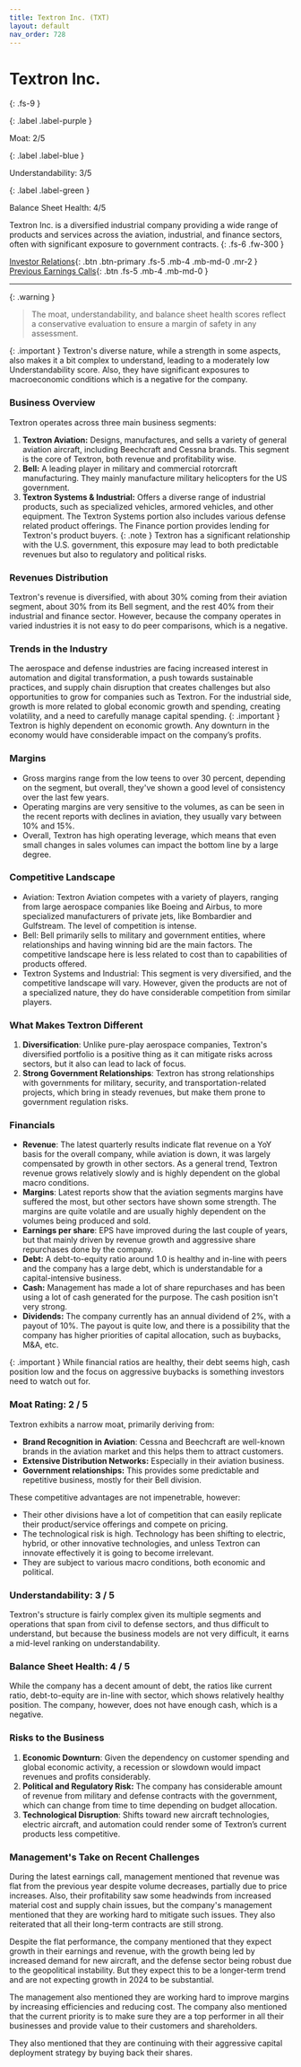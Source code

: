 ```yaml
---
title: Textron Inc. (TXT)
layout: default
nav_order: 728
---
```


# Textron Inc.
{: .fs-9 }

{: .label .label-purple }

Moat: 2/5

{: .label .label-blue }

Understandability: 3/5

{: .label .label-green }

Balance Sheet Health: 4/5

Textron Inc. is a diversified industrial company providing a wide range of products and services across the aviation, industrial, and finance sectors, often with significant exposure to government contracts.
{: .fs-6 .fw-300 }

[Investor Relations](https://www.google.com/search?q=TXT+investor+relations){: .btn .btn-primary .fs-5 .mb-4 .mb-md-0 .mr-2 }
[Previous Earnings Calls](https://discountingcashflows.com/company/TXT/transcripts/){: .btn .fs-5 .mb-4 .mb-md-0 }

---

{: .warning }
>The moat, understandability, and balance sheet health scores reflect a conservative evaluation to ensure a margin of safety in any assessment.



{: .important }
Textron's diverse nature, while a strength in some aspects, also makes it a bit complex to understand, leading to a moderately low Understandability score. Also, they have significant exposures to macroeconomic conditions which is a negative for the company.

### Business Overview

Textron operates across three main business segments:

1.  **Textron Aviation:** Designs, manufactures, and sells a variety of general aviation aircraft, including Beechcraft and Cessna brands. This segment is the core of Textron, both revenue and profitability wise.
2.  **Bell:** A leading player in military and commercial rotorcraft manufacturing. They mainly manufacture military helicopters for the US government.
3. **Textron Systems & Industrial:** Offers a diverse range of industrial products, such as specialized vehicles, armored vehicles, and other equipment. The Textron Systems portion also includes various defense related product offerings. The Finance portion provides lending for Textron's product buyers.
{: .note }
Textron has a significant relationship with the U.S. government, this exposure may lead to both predictable revenues but also to regulatory and political risks.

### Revenues Distribution
Textron's revenue is diversified, with about 30% coming from their aviation segment, about 30% from its Bell segment, and the rest 40% from their industrial and finance sector. However, because the company operates in varied industries it is not easy to do peer comparisons, which is a negative.

### Trends in the Industry
The aerospace and defense industries are facing increased interest in automation and digital transformation, a push towards sustainable practices, and supply chain disruption that creates challenges but also opportunities to grow for companies such as Textron. For the industrial side, growth is more related to global economic growth and spending, creating volatility, and a need to carefully manage capital spending.
{: .important }
Textron is highly dependent on economic growth. Any downturn in the economy would have considerable impact on the company’s profits.

### Margins

*   Gross margins range from the low teens to over 30 percent, depending on the segment, but overall, they've shown a good level of consistency over the last few years.
*   Operating margins are very sensitive to the volumes, as can be seen in the recent reports with declines in aviation, they usually vary between 10% and 15%.
*   Overall, Textron has high operating leverage, which means that even small changes in sales volumes can impact the bottom line by a large degree.

### Competitive Landscape

*   Aviation: Textron Aviation competes with a variety of players, ranging from large aerospace companies like Boeing and Airbus, to more specialized manufacturers of private jets, like Bombardier and Gulfstream. The level of competition is intense.
*   Bell: Bell primarily sells to military and government entities, where relationships and having winning bid are the main factors. The competitive landscape here is less related to cost than to capabilities of products offered.
*   Textron Systems and Industrial: This segment is very diversified, and the competitive landscape will vary. However, given the products are not of a specialized nature, they do have considerable competition from similar players.

### What Makes Textron Different

1.  **Diversification**: Unlike pure-play aerospace companies, Textron's diversified portfolio is a positive thing as it can mitigate risks across sectors, but it also can lead to lack of focus.
2.  **Strong Government Relationships**: Textron has strong relationships with governments for military, security, and transportation-related projects, which bring in steady revenues, but make them prone to government regulation risks.

### Financials

*   **Revenue**: The latest quarterly results indicate flat revenue on a YoY basis for the overall company, while aviation is down, it was largely compensated by growth in other sectors. As a general trend, Textron revenue grows relatively slowly and is highly dependent on the global macro conditions.
*   **Margins**: Latest reports show that the aviation segments margins have suffered the most, but other sectors have shown some strength. The margins are quite volatile and are usually highly dependent on the volumes being produced and sold.
*   **Earnings per share**: EPS have improved during the last couple of years, but that mainly driven by revenue growth and aggressive share repurchases done by the company.
*   **Debt:**  A debt-to-equity ratio around 1.0 is healthy and in-line with peers and the company has a large debt, which is understandable for a capital-intensive business. 
*  **Cash:** Management has made a lot of share repurchases and has been using a lot of cash generated for the purpose. The cash position isn't very strong.
*  **Dividends:** The company currently has an annual dividend of 2%, with a payout of 10%. The payout is quite low, and there is a possibility that the company has higher priorities of capital allocation, such as buybacks, M&A, etc.

{: .important }
While financial ratios are healthy, their debt seems high, cash position low and the focus on aggressive buybacks is something investors need to watch out for.

### Moat Rating: 2 / 5

Textron exhibits a narrow moat, primarily deriving from:

*   **Brand Recognition in Aviation**: Cessna and Beechcraft are well-known brands in the aviation market and this helps them to attract customers.
*   **Extensive Distribution Networks:** Especially in their aviation business.
*   **Government relationships:** This provides some predictable and repetitive business, mostly for their Bell division.

These competitive advantages are not impenetrable, however:

*   Their other divisions have a lot of competition that can easily replicate their product/service offerings and compete on pricing.
*   The technological risk is high. Technology has been shifting to electric, hybrid, or other innovative technologies, and unless Textron can innovate effectively it is going to become irrelevant.
*   They are subject to various macro conditions, both economic and political.

### Understandability: 3 / 5

Textron's structure is fairly complex given its multiple segments and operations that span from civil to defense sectors, and thus difficult to understand, but because the business models are not very difficult, it earns a mid-level ranking on understandability.

### Balance Sheet Health: 4 / 5

While the company has a decent amount of debt, the ratios like current ratio, debt-to-equity are in-line with sector, which shows relatively healthy position. The company, however, does not have enough cash, which is a negative.

### Risks to the Business

1.  **Economic Downturn**: Given the dependency on customer spending and global economic activity, a recession or slowdown would impact revenues and profits considerably.
2.  **Political and Regulatory Risk:** The company has considerable amount of revenue from military and defense contracts with the government, which can change from time to time depending on budget allocation.
3.  **Technological Disruption**: Shifts toward new aircraft technologies, electric aircraft, and automation could render some of Textron’s current products less competitive.

### Management's Take on Recent Challenges

During the latest earnings call, management mentioned that revenue was flat from the previous year despite volume decreases, partially due to price increases. Also, their profitability saw some headwinds from increased material cost and supply chain issues, but the company's management mentioned that they are working hard to mitigate such issues. They also reiterated that all their long-term contracts are still strong.

Despite the flat performance, the company mentioned that they expect growth in their earnings and revenue, with the growth being led by increased demand for new aircraft, and the defense sector being robust due to the geopolitical instability. But they expect this to be a longer-term trend and are not expecting growth in 2024 to be substantial. 

The management also mentioned they are working hard to improve margins by increasing efficiencies and reducing cost. The company also mentioned that the current priority is to make sure they are a top performer in all their businesses and provide value to their customers and shareholders.

They also mentioned that they are continuing with their aggressive capital deployment strategy by buying back their shares.
